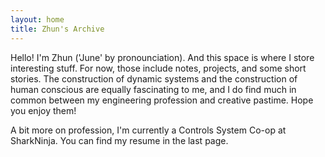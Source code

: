 ```yaml
---
layout: home
title: Zhun's Archive
---
```

Hello! I'm Zhun ('June' by pronounciation). And this space is where I store interesting stuff. For now, those include notes, projects, and some short stories. The construction of dynamic systems and the construction of human conscious are equally fascinating to me, and I do find much in common between my engineering profession and creative pastime. Hope you enjoy them! 

A bit more on profession, I'm currently a Controls System Co-op at SharkNinja. You can find my resume in the last page. 


